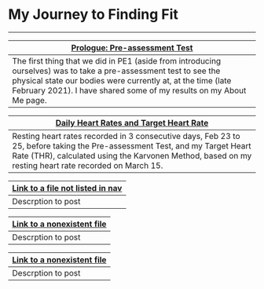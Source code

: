 # My Journey to Finding Fit
***

[Prologue: Pre-assessment Test](about.md) |
---------------------------------------------|
The first thing that we did in PE1 (aside from introducing ourselves) was to take a pre-assessment test to see the physical state our bodies were currently at, at the time (late February 2021). I have shared some of my results on my About Me page.|

[Daily Heart Rates and Target Heart Rate](blog/thr-andrecords.md) |
---------------------------------------------|
Resting heart rates recorded in 3 consecutive days, Feb 23 to 25, before taking the Pre-assessment Test, and my Target Heart Rate (THR), calculated using the Karvonen Method, based on my resting heart rate recorded on March 15. |

[Link to a file not listed in nav](setup.md) |
---------------------------------------------|
Descrption to post|

[Link to a nonexistent file](404.md) |
---------------------------------------------|
Descrption to post|

[Link to a nonexistent file](404.md) |
---------------------------------------------|
Descrption to post|
